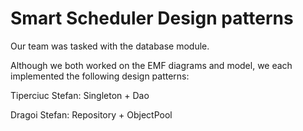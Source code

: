 
# Smart Scheduler Design patterns

Our team was tasked with the database module.

Although we both worked on the EMF diagrams and model, we each implemented the following design patterns:

Tiperciuc Stefan: Singleton + Dao

Dragoi Stefan: Repository + ObjectPool

